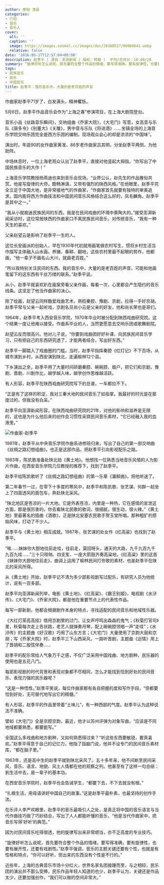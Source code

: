 ```yaml
---
author: 廖阳 清涵
categories:
- 介绍
- 音乐
- 音乐人
cover:
  alt: ''
  caption: ''
  image: https://images.soomal.cc/images/doc/20160517/00060641.webp
  relative: false
date: '2016-05-17T12:57:04+08:00'
description: 赵季平 | 源自：澎湃新闻 | 版权：转载 |  平均/总评分：10.00/20
summary: “旋律好听怎么说呢，首先要符合整个作品的情绪，要写得准确，要有旋律性，也要有展开性，还要有戏剧性。”赵季平强调，音乐的主题关键还要有个性，也就是有性格和特点，“你可以好听，但出来的东西没有个性是不行的。”
tags:
- 民族音乐
- 民乐
- 中国音乐
title: 赵季平：我的音乐中，大量的是老百姓的声音
---
```


作曲家赵季平71岁了，白发满头，精神矍铄。

5月6日，赵季平作品音乐会作为“上海之春”参演项目，在上海大剧院登台。

音乐小品《丝路音乐瞬间》，交响组曲《乔家大院》，《大宅门》写意，女高音与乐队《唐多令》《别董大》《关雎》，男中音与乐队《将进酒》……坐镇全场的上海音乐学院交响乐团完全是西方乐团的编制，现场观众会心的却是浓浓的“中国味”。

演出时，年逾90的女作曲家黄准、86岁老作曲家吕其明，分坐赵季平两侧，为他助阵。

中场休息时，一位上海老观众认出了赵季平，直接对他竖起大拇指，“你写出了中国民族音乐的大作！”

上海音乐学院教授杨燕迪也来到音乐会现场。“业界公认，赵先生的作品雅俗共赏。他是写旋律的大师，酣畅淋漓，又带有强烈的陕西风格。”在他眼里，赵季平完全立足于中国大地，是非常接地气的作曲家，“作曲家首先就要有独特的审美追求。国内能将西方作曲技法和中国民间音乐风格结合这么好的，凤毛麟角。赵季平是其中之一。”

“我从小就痴迷民族民间的东西，我是在民间戏曲的环境中熏陶大的。”接受澎湃新闻采访时，这位常居陕西的作曲家口不离民族民间音乐，对传统音乐，“我有一种天生的喜欢。”

父亲赵望云是影响了赵季平一生的人。

这位长安画派的创始人，早在1930年代初就用画笔做农村写生，惯将乡村生活当作描写主体融入山水画。养猪、春耕、翻地，这些农村里最不起眼的劳作，他都画，“他一辈子不画名山大川，就画老百姓。”

“所以我特别关注民间的东西。我的音乐中，大量的是老百姓的声音，可能和他画笔留下的这东西有千丝万缕的联系。”赵季平说。

从小，赵季平就喜欢趴在画案旁看父亲作画，每看一次，心里都会产生隐约的音乐线条。这坚定了他当作曲家的决心。

除了绘画，赵望云同样酷爱戏曲艺术，熟稔秦腔、豫剧、京剧，拉得一手好京胡。赵季平常与父亲一起听戏，京剧名旦尚小云是父亲的好友，他和尚长荣也是哥们。

1964年，赵季平考入西安音乐学院，1970年毕业时被分配到陕西戏曲研究院。这个结果一度让他难以接受。作曲系毕业的人，当然更愿意去交响乐团或歌舞剧院。

赵望云反而很高兴。他对儿子说，“你要到戏曲团好好补课，向民族民间音乐学习，只有把自己的东西研究透了，才能两者结合，写出好东西。”

赵季平一脚踏入了戏曲圈的门槛。当时，赵季平指挥秦腔《红灯记》不下百场，从城市演到乡村，从西安演到陕北，走遍榆林12个县。

下乡演出之余，赵季平用了大量时间研磨秦腔、碗碗腔、眉户，把它们和京剧、豫剧、晋剧、川剧作比，越学越入味，越学创作思维越活跃。

有人形容，赵季平在陕西戏曲研究院写下的总谱，一车都拉不下。

“正是有了这样的积淀，我对三秦大地的民间音乐了如指掌。我最好的时光是在那度过的，但我没有白呆。”

赵季平向澎湃新闻形容，在陕西戏曲研究院的21年，对他的影响和滋养是无限的，这也是为什么他后来的创作会习惯性采撷民间音乐素材，“它已经融入我的血液里。”

![作曲家-赵季平](https://images.soomal.cc/images/doc/20160517/00060640.webp)





1981年，赵季平从中央音乐学院作曲系进修班归来，写出了自己的第一部交响曲《丝绸之路幻想组曲》。也正是这部作品，把赵季平引向影视配乐之路。

1983年，陈凯歌准备赴陕北拍《黄土地》。他想找一位熟悉当地音乐风情的人为影片作曲，在西安音乐学院几位教授的推荐下，找到了赵季平。

赵季平给陈凯歌听了《丝绸之路幻想组曲》的第一乐章《灞柳曲》，把他听迷了。

第二年春节一过，在零下十多度的寒风中，赵季平和陈凯歌、张艺谋、何群一起坐上了四面透风的面包车，奔赴陕北采风。

“陕北地区是苍凉的一片大地。它是外表苍凉，内里是一种热，它在感情的宣泄这方面，那是很厉害的。你去看陕北民歌的歌词，很细腻，很生动，很火辣。”《黄土地》里最著名的插曲《酒歌》，正是陕北安塞农民歌手贺玉堂所唱，那种粗犷的原始风味，打动了不少人。

赵季平与《黄土地》相互成就。1987年，张艺谋的处女作《红高粱》也找到了赵季平。

“唉……妹妹你大胆地往前走哇，往前走，莫回呀头，通天的大路，九千九百九千九百九哇……”三十只唢呐、四支笙、一座大箭鼓齐奏高粱地，《红高粱》里的这首《妹妹你大胆地往前走》，曲调上运用了榆林民间打夯歌的素材，也是赵季平在陕北的采风所得。

从《黄土地》开始，赵季平记不清为多少部影视剧写过配乐，有研究人员为他统计，说有一百多部。

赵季平向澎湃新闻列举，电影《黄土地》、《红高粱》、《霸王别姬》，电视剧《水浒传》、《大宅门》、《乔家大院》，都是他在重要节点上的代表性作品。

每写一部新剧，他都会根据剧作本身的特点，寻找适配的民间音乐和地域性乐器。

《大红灯笼高高挂》借用京剧里的过门，让女声哼鸣出森森的鬼气；《秋菊打官司》里，秋菊每次走上告状路，老艺人就弹奏月琴，配上碗碗腔领唱一声“走哇”；《水浒传》的主题曲《好汉歌》巧用了山东方言；《大宅门》大量使用了京韵大鼓和京胡；写《乔家大院》时，赵季平三下山西采风，一路听晋剧，主题曲《远情》用上了晋胡和二股弦伴奏……

赵季平的配乐常给人气象万千之感，不仅广泛采用中国戏曲、地方剧种，民乐器的使用也是五花八门。

每部影视剧的时代背景和表现对象都不尽相同，怎么才能找到恰到好处的民间音乐、表现力强的民乐器呢？

“这是一种悟性。”赵季平笑说，每位作曲家都有各自把握的度和写作手段，“但都要恰到好处，无可替代地写出它的精髓。”

有人形容，赵季平的作品里带着“土味儿”，有一种西部的气度。赵季平认为这种说法不准确。

譬如《大宅门》全是京腔京韵，最近，他才以苏州评弹为对象写曲，“应该是不同地域都要熟悉，都要能写。”

全国这么多戏曲和地方剧种，又如何熟悉得过来？“听这些东西要敏锐，要真喜欢。”赵季平得意于自己的记忆力，他指了指脑门说，他并不设专门的民间音乐素材库，“都在脑子里。”

1963年，还是高中生的赵季平就到陕北采风了。五十多年来，他不间断至民间采风，音乐、语言、地貌、风土人情都在他的观察之列。他甚至有了这样一句总结：到生活中去，是一辈子的基本功。

在西安音乐学院时，赵季平也会告诫学生，“都要下去，不下去就没有根。”

“扎根生活，用母语讲好中国自己的故事。”这是赵季平最朴素，也最坚持的创作手法。

在乐评人李严欢眼里，赵季平的音乐最吸引人之处，是真正将中国的音乐语言与当代作曲技巧做了巧妙结合，写出了人人都能听懂的音乐，“他是当代作曲家中，把音乐写得‘好听’的典范。”

因为对民间音乐吃得很透，他的旋律写出来非常顺当，亦不乏高度的专业技巧。

“旋律好听怎么说呢，首先要符合整个作品的情绪，要写得准确，要有旋律性，也要有展开性，还要有戏剧性。”赵季平强调，音乐的主题关键还要有个性，也就是有性格和特点，“你可以好听，但出来的东西没有个性是不行的。”

近些年，上海的古典音乐市场十分红火，世界名家名团接踵而至，与之相较，民乐团的演出并不那么受捧，民乐作品年轻人知道的也少，赵季平认为，关键还是作品太少，还要加强创作，“我们可以做的空间非常大。”